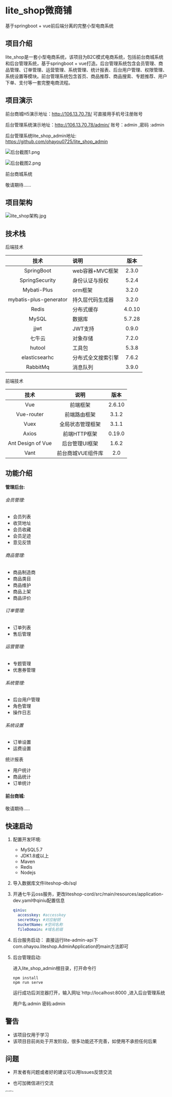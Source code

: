 # lite_shop微商铺

基于springboot + vue前后端分离的完整小型电商系统

## 项目介绍

lite_shop是一套小型电商系统，该项目为B2C模式电商系统，包括前台商城系统和后台管理系统，基于springboot  + vue打造。后台管理系统包含会员管理、商品管理、订单管理、运营管理、系统管理、统计报表、后台用户管理、权限管理、系统设置等模块。前台管理系统包含首页、商品推荐、商品搜索、专题推荐、用户下单、支付等一套完整电商流程。

## 项目演示

前台商城H5演示地址：http://106.13.70.78/  可直接用手机号注册账号

后台管理系统演示地址：http://106.13.70.78/admin/   账号：admin ,密码 :admin

后台管理系统lite_shop_admin地址: https://github.com/ohayou0725/lite_shop_admin

![后台截图1.png](https://i.loli.net/2020/09/20/YPAkIb32zMHXvFr.png)



![后台截图2.png](https://i.loli.net/2020/09/20/IRp7HblznxMUvoB.png)

前台商城系统

敬请期待......

## 项目架构

![lite_shop架构.jpg](https://i.loli.net/2020/09/20/73PWtHj2cUqh1XL.png)

## 技术栈

后端技术

|          技术          | 说明               |  版本  |
| :--------------------: | :----------------- | :----: |
|       SpringBoot       | web容器+MVC框架    | 2.3.0  |
|     SpringSecurity     | 身份认证与授权     | 5.2.4  |
|      Mybati-Plus       | orm框架            | 3.2.0  |
| mybatis-plus-generator | 持久层代码生成器   | 3.2.0  |
|         Redis          | 分布式缓存         | 4.0.10 |
|         MySQL          | 数据库             | 5.7.28 |
|          jjwt          | JWT支持            | 0.9.0  |
|         七牛云         | 对象存储           | 7.2.0  |
|         hutool         | 工具包             | 5.3.8  |
|     elasticsearhc      | 分布式全文搜索引擎 | 7.6.2  |
|        RabbitMq        | 消息队列           | 3.9.0  |

前端技术

|        技术        |       说明        |  版本  |
| :----------------: | :---------------: | :----: |
|        Vue         |     前端框架      | 2.6.10 |
|     Vue-router     |   前端路由框架    | 3.1.2  |
|        Vuex        | 全局状态管理框架  | 3.1.1  |
|       Axios        |   前端HTTP框架    | 0.19.0 |
| Ant Design of  Vue |  后台管理UI框架   | 1.6.2  |
|        Vant        | 前台商城VUE组件库 |  2.0   |

## 功能介绍

#### 管理后台:

###### 会员管理:

- 会员列表
- 收货地址
- 会员收藏
- 会员足迹
- 意见反馈 

###### 商品管理:

- 商品制造商
- 商品类目
- 商品维护
- 商品上架
- 商品评价

###### 订单管理:

-  订单列表
- 售后管理

###### 运营管理:

- 专题管理
- 优惠券管理 

###### 系统管理:

- 后台用户管理
- 角色管理
- 操作日志

###### 系统设置

- 订单设置
- 运费设置

统计报表

- 用户统计
- 商品统计
- 订单统计

#### 前台商城:

敬请期待.....

## 快速启动

1. 配置开发环境:

   - MySQL5.7
   - JDK1.8或以上
   - Maven
   - Redis
   - Nodejs

2. 导入数据库文件liteshop-db/sql

3. 开通七牛云oss服务，更改liteshop-cord/src/main/resources/application-dev.yaml中qiniu配置信息

   ```yaml
   qiniu:
     accesskey: #accesskey
     secretKey: #对应秘钥
     bucketName: #空间名称
     fileDomain: #域名前缀
   ```

4. 后台服务启动： 直接运行lite-admin-api下com.ohayou.liteshop.AdminApplication的main方法即可

5. 后台管理启动: 

   进入lite_shop_admin根目录，打开命令行

   ```shell
   npm install
   npm run serve
   ```

   运行成功后浏览器打开，输入网址`http://localhost:8000 ,进入后台管理系统

   用户名:admin 密码:admin

## 警告

- 该项目仅用于学习
- 该项目目前尚处于开发阶段，很多功能还不完善，如使用不承担任何后果

## 问题

- 开发者有问题或者好的建议可以用Issues反馈交流

- 也可加微信进行交流

<img src="https://i.loli.net/2020/09/20/NPBrpl2iCHfbkdW.jpg" alt="WechatIMG1.jpg" style="zoom:20%;" />








